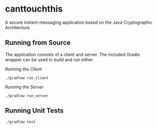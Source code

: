 # canttouchthis
A secure instant-messaging application based on the Java Cryptographic
Architecture.

## Running from Source
The application consists of a client and server. The included Gradle wrapper
can be used to build and run either.

*Running the Client*
```
./gradlew run_client
```

*Running the Server*
```
./gradlew run_server
```

## Running Unit Tests
```
./gradlew test
```